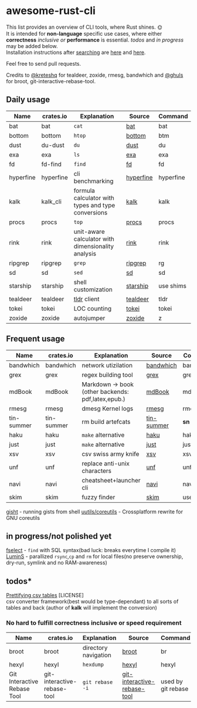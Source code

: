 # awesome-rust-cli

 This list provides an overview of CLI tools, where Rust shines. &#127774;  
 It is intended for __non-language__ specific use cases, where either **correctness** *inclusive or* **performance** is essential.
 *todos* and *in progress* may be added below.  
 Installation instructions after [searching](https://doc.rust-lang.org/cargo/commands/cargo-search.html) are [here](https://doc.rust-lang.org/cargo/getting-started/installation.html) and [here](https://doc.rust-lang.org/cargo/commands/cargo-install.html).

 Feel free to send pull requests.

Credits to [@kreteshq](https://zaiste.net/posts/shell-commands-rust/)
for tealdeer, zoxide, rmesg, bandwhich
and [@ghuls](https://github.com/zaiste/zaiste.net/issues/7) for broot, git-interactive-rebase-tool.

## Daily usage

| Name      | crates.io | Explanation                                                  | Source                                                | Command |
| --------- | --------- | ----------------                                             | ----------------------------------------------------- | ------- |
| bat       | bat       | `cat`                                                        | [bat](https://github.com/sharkdp/bat)                 |  bat    |
| bottom    | bottom    | `htop`                                                       | [bottom](https://github.com/ClementTsang/bottom)      |  btm    |
| dust      | du-dust   | `du`                                                         | [dust](https://github.com/bootandy/dust)              |  du     |
| exa       | exa       | `ls`                                                         | [exa](https://github.com/ogham/exa)                   |  exa    |
| fd        | fd-find   | `find`                                                       | [fd](https://github.com/sharkdp/fd)                   |  fd     |
| hyperfine | hyperfine | cli benchmarking                                             | [hyperfine](https://github.com/sharkdp/hyperfine)     |hyperfine|
| kalk      | kalk_cli  | formula calculator with types and type conversions           | [kalk](https://github.com/PaddiM8/kalk)               | kalk    |
| procs     | procs     | `top`                                                        | [procs](https://github.com/dalance/procs)             |  procs  |
| rink      | rink      | unit-aware calculator with dimensionality analysis           | [rink](https://github.com/tiffany352/rink-rs)         |  rink   |
| ripgrep   | ripgrep   | `grep`                                                       | [ripgrep](https://github.com/BurntSushi/ripgrep)      |  rg     |
| sd        | sd        | `sed`                                                        | [sd](https://github.com/chmln/sd)                     |  sd     |
| starship  | starship  | shell customization                                          | [starship](https://github.com/starship/starship)      |use shims|
| tealdeer  | tealdeer  | [tldr](https://github.com/tldr-pages/tldr) client            | [tealdeer](https://github.com/dbrgn/tealdeer)         |  tldr   |
| tokei     | tokei     | LOC counting                                                 | [tokei](https://github.com/XAMPPRocky/tokei)          |  tokei  |
| zoxide    | zoxide    | autojumper                                                   | [zoxide](https://github.com/ajeetdsouza/zoxide)       |  z      |


## Frequent usage

| Name       | crates.io           | Explanation                                       | Source                                                | Command |
| ---------- | ------------------- | ------------------------------------------------  | ----------------------------------------------------- | ------- |
| bandwhich  | bandwhich           | network utizilation                               | [bandwhich](https://github.com/imsnif/bandwhich)      |bandwhich|
| grex       | grex                | regex building tool                               | [grex](https://github.com/pemistahl/grex)             |  grex   |
| mdBook     | mdBook              | Markdown -> book (other backends: pdf,latex,epub.)| [mdBook](https://github.com/rust-lang-nursery/mdBook) |  mdbook |
| rmesg      | rmesg               | dmesg Kernel logs                                 | [rmesg](https://github.com/polyverse/rmesg)           |  rmesg  |
| tin-summer | tin-summer          | rm build artefcats                                | [tin-summer](https://github.com/vmchale/tin-summer)   |  **sn** |
| haku       | haku                | `make` alternative                                | [haku](https://github.com/VladimirMarkelov/haku)      |  haku   |
| just       | just                | `make` alternative                                | [just](https://github.com/casey/just)                 |  just   |
| xsv        | xsv                 | csv swiss army knife                              | [xsv](https://github.com/BurntSushi/xsv)              |  xsv    |
| unf        | unf                 | replace anti-unix characters                      | [unf](https://github.com/io12/unf)                    |  unf    |
| navi       | navi                | cheatsheet+launcher cli                           | [navi](https://github.com/denisidoro/navi)            |  navi   |
| skim       | skim                | fuzzy finder                                      | [skim](https://github.com/lotabout/skim)              |use shims|


[gisht](https://github.com/Xion/gisht) - running gists from shell
[uutils/coreutils](https://github.com/uutils/coreutils) - Crossplatform rewrite for GNU coreutils

## in progress/not polished yet

[fselect](https://github.com/jhspetersson/fselect) - `find` with SQL syntax(bad luck: breaks everytime I compile it)  
[LuminS](https://github.com/wchang22/LuminS) - parallized `rsync`,`cp` and `rm` for local files(no preserve ownership, dry-run, symlink and no RAM-awareness)  

## todos*

[Prettifying csv tables](https://github.com/phsym/prettytable-rs)  [LICENSE]  
csv converter framework(best would be type-dependant) to all sorts of tables and back (author of **kalk** will implement the conversion)  

### No hard to fulfill correctness inclusive or speed requirement

| Name       | crates.io           | Explanation                                       | Source                                                | Command |
| ---------- | ------------------- | ------------------------------------------------  | ----------------------------------------------------- | ------- |
| broot      | broot               | directory navigation                              | [broot](https://github.com/Canop/broot)               | br      |
| hexyl      | hexyl               | `hexdump`                                         | [hexyl](https://github.com/sharkdp/hexyl)             | hexyl   |
| Git Interactive Rebase Tool      | git-interactive-rebase-tool      | `git rebase -i`| [git-interactive-rebase-tool](https://github.com/MitMaro/git-interactive-rebase-tool)                     | used by git rebase |
